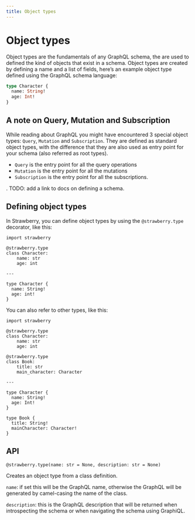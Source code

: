 ```yaml
---
title: Object types
---
```


# Object types

Object types are the fundamentals of any GraphQL schema, the are used to defined the kind of objects that exist in a schema. Object types are created by defining a name and a list of fields, here’s an example object type defined using the GraphQL schema language:

```graphql
type Character {
  name: String!
  age: Int!
}
```

## A note on Query, Mutation and Subscription

While reading about GraphQL you might have encountered 3 special object types: `Query`, `Mutation` and `Subscription`. They are defined as standard object types, with the difference that they are also used as entry point for your schema (also referred as root types).

- `Query` is the entry point for all the query operations
- `Mutation` is the entry point for all the mutations
- `Subscription` is the entry point for all the subscriptions.

. TODO: add a link to docs on defining a schema.

## Defining object types

In Strawberry, you can define object types by using the `@strawberry.type` decorator, like this:

```python+schema
import strawberry

@strawberry.type
class Character:
    name: str
    age: int

---

type Character {
  name: String!
  age: int!
}
```

You can also refer to other types, like this:

```python+schema
import strawberry

@strawberry.type
class Character:
    name: str
    age: int

@strawberry.type
class Book:
    title: str
    main_character: Character

---

type Character {
  name: String!
  age: Int!
}

type Book {
  title: String!
  mainCharacter: Character!
}
```

## API

`@strawberry.type(name: str = None, description: str = None)`

Creates an object type from a class definition.

`name`: if set this will be the GraphQL name, otherwise the GraphQL will be generated by camel-casing the name of the class.

`description`: this is the GraphQL description that will be returned when introspecting the schema or when navigating the schema using GraphiQL.
